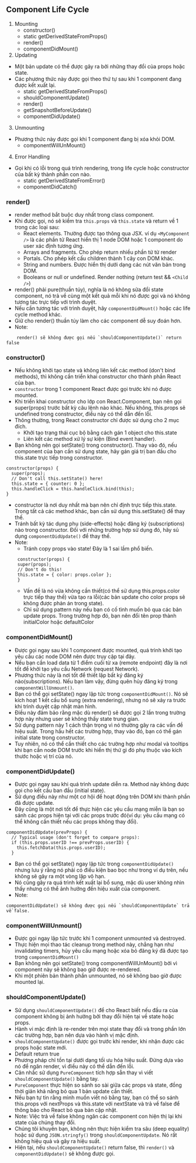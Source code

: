 ## Component Life Cycle

1. Mounting
     - constructor()
     - static getDerivedStateFromProps()
     - render()
     - componentDidMount()
2. Updating
- Một bản update có thể được gây ra bởi những thay đổi của props hoặc state.
- Các phương thức này được gọi theo thứ tự sau khi 1 component đang được kết xuất lại.
    - static getDerivedStateFromProps()
    - shouldComponentUpdate()
    - render()
    - getSnapshotBeforeUpdate()
    - componentDidUpdate()
3. Unmounting
- Phương thức này được gọi khi 1 component đang bị xóa khỏi DOM.
    - componentWillUnMount()
4. Error Handling
- Gọi khi có lỗi trong quá trình rendering, trong life cycle hoặc constructor của bất kỳ thành phần con nào.
    - static getDerivedStateFromError()
    - componentDidCatch()

### render()
- render method bắt buộc duy nhất trong class component.
- Khi được gọi, nó sẽ kiểm tra `this.props` và `this.state` và return về 1 trong các loại sau:
    - React elements. Thường được tạo thông qua JSX. ví dụ `<MyComponent />` là các phần tử React hiển thị 1 node DOM hoặc 1 component do user xác định tương ứng.
    - Arrays and fragments. Cho phép return nhiều phần tử từ render
    - Portals. Cho phép kết cấu children thành 1 cây con DOM khác.
    - String and numbers. Được hiển thị dưới dạng các nút văn bản trong DOM.
    - Booleans or null or undefined. Render nothing (return test && `<Child />`)
- render() phải pure(thuần túy), nghĩa là nó không sửa đổi state component, nó trả về cùng một kết quả mỗi khi nó được gọi và nó không tương tác trực tiếp với trình duyệt.
- Nếu cần tương tác với trình duyệt, hãy `componentDidMount()` hoặc các life cycle method khác.
- Giữ cho render() thuần túy làm cho các component dễ suy đoán hơn.
- Note:  
```
    render() sẽ không được gọi nếu `shouldComponentUpdate()` return false
```

### constructor()
- Nếu không khởi tạo state và không liên kết các method (don't bind methods), thì không cần triển khai constructor cho thành phần React của bạn.
- `constructor` trong 1 component React được gọi trước khi nó được mounted.
- Khi triển khai constructor cho lớp con React.Component, bạn nên gọi super(props) trước bất kỳ câu lệnh nào khác. Nếu không, this.props sẽ undefined trong constructor, điều này có thể dẫn đến lỗi.
- Thông thường, trong React constructor chỉ được sử dụng cho 2 mục đích.
     - Khởi tạo trạng thái cục bộ bằng cách gán 1 object cho this.state
     - Liên kết các method xử lý sự kiện (Bind event handler).
- Bạn không nên gọi setState() trong constructor(). Thay vào đó, nếu component của bạn cần sử dụng state, hãy gán giá trị ban đầu cho this.state trực tiếp trong constructor.
```
constructor(props) {
  super(props);
  // Don't call this.setState() here!
  this.state = { counter: 0 };
  this.handleClick = this.handleClick.bind(this);
}
```
- constructor là nơi duy nhất mà bạn nên chỉ định trực tiếp this.state. Trong tất cả các method khác, bạn cần sử dụng this.setState() để thay thế.
- Tránh bất kỳ tác dụng phụ (side-effects) hoặc đăng ký (subscriptions) nào trong constructor. Đối với những trường hợp sử dụng đó, hãy sủ dụng `componentDidUpdate()` để thay thế.
- Note:
    - Tránh copy props vào state! Đây là 1 sai lầm phổ biến.
   ```
    constructor(props) {
    super(props);
    // Don't do this!
    this.state = { color: props.color };
    }
   ```
  - Vấn đề là nó vừa không cần thiết(có thể sử dụng this.props.color trực tiếp thay thế) vừa tạo ra lỗi(các bản update cho color props sẽ không được phản án trong state).
  - Chỉ sử dụng pattern này nếu bạn có cố tình muốn bỏ qua các bản update props. Trong trường hợp đó, bạn nên đổi tên prop thành initialColor hoặc defaultColor


### componentDidMount()
- Được gọi ngay sau khi 1 component được mounted, quá trình khởi tạo yêu cầu các node DOM nên được truy cập tại đây.
- Nếu bạn cần load data từ 1 điểm cuối từ xa (remote endpoint) đây là nơi tốt để khởi tạo yêu cầu Network (request Network).
- Phương thức này là nơi tốt để thiết lặp bất ký đăng ký nào(subscriptions). Nếu bạn làm vậy, đừng quên hủy đăng ký trong `componentWillUnmount()`.
- Bạn có thể gọi setState() ngay lập tức trong `componentDidMount()`. Nó sẽ kích hoạt 1 kết cấu bổ sung (extra rendering), nhưng nó sẽ xảy ra trước khi trình duyệt cập nhật màn hình.
- Điều này đảm bảo rằng mặc dù render() sẽ được gọi 2 lần trong trường hợp này nhưng user sẽ không thấy state trung gian.
- Sử dụng pattern này 1 cách thận trọng vì nó thường gây ra các vấn đề hiệu suất. Trong hầu hết các trường hợp, thay vào đó, bạn có thể gán initial state trong constructor.
- Tuy nhiên, nó có thể cần thiết cho các trường hợp như modal và tooltips khi bạn cần node DOM trước khi hiển thị thứ gì đó phụ thuộc vào kích thước hoặc vị trí của nó.

### componentDidUpdate()
- Được gọi ngay sau khi quá trình update diễn ra. Method này không được gọi cho kết cấu ban đầu (initial state).
- Sử dụng điều này như một cơ hội để hoạt động trên DOM khi thành phần đã được update.
- Đây cũng là một nơi tốt để thực hiện các yêu cầu mạng miễn là bạn so sánh các props hiện tại với các props trước đó(ví dụ: yêu cầu mạng có thể không cần thiết nếu các props không thay đổi).
```
componentDidUpdate(prevProps) {
  // Typical usage (don't forget to compare props):
  if (this.props.userID !== prevProps.userID) {
    this.fetchData(this.props.userID);
  }

```
- Bạn có thể gọi setState() ngay lập tức trong `componentDidUpdate()` nhưng lưu ý rằng nó phải có điều kiện bao bọc như trong ví dụ trên, nếu không sẽ gây ra một vòng lặp vô hạn.
- Nó cũng gây ra quá trình kết xuất lại bổ sung, mặc dù user không nhìn thấy nhưng có thể ảnh hưởng đến hiệu xuất của component.
- Note:
```
componentDidUpdate() sẽ không được gọi nếu `shouldComponentUpdate` trả về false.
```

### componentWillUnmount()
- Được gọi ngay lập tức trước khi 1 component unmounted và destroyed.
- Thực hiện mọi thao tác cleanup trong method này, chẳng hạn như invalidating timers, hủy yêu cầu mạng hoặc xóa bỏ đăng ký đã được tạo trong `componentDidMount()`
- Bạn không nên gọi setState() trong componentWillUnMount() bởi vì component này sẽ không bao giờ được re-rendered.
- Khi một phiên bản thành phần unmounted, nó sẽ không bao giờ được mounted lại.

### shouldComponentUpdate()
- Sử dụng `shouldComponentUpdate()` để cho React biết nếu đầu ra của component không bị ảnh hưởng bởi thay đổi hiện tại về state hoặc props.
- Hành vi mặc định là re-render trên mọi state thay đổi và trong phần lớn các trường hợp, bạn nên dựa vào hành vị mặc định.
- `shouldComponentUpdate()` được gọi trước khi render, khi nhận được các props hoặc state mới.
- Default return true
- Phương pháp chỉ tồn tại dưới dạng tối ưu hóa hiệu suất. Đừng dựa vào nó để ngăn render, vì điều này có thể dẫn đến lỗi.
- Cân nhắc sử dụng `PureComponent` tích hợp sẵn thay vì viết `shouldComponentUpdate()` bằng tay.
- `PureComponent` thực hiện so sánh so sài giữa các props và state, đồng thời giản khả năng bỏ qua 1 bản update cần thiết.
- Nếu bạn tự tin rằng mình muốn viết nó bằng tay, bạn có thể so sánh this.props với nextProps và this.state với nextState và trả về false để thông báo cho React bỏ qua bản cập nhật.
- Note: Việc trả về false không ngăn các component con hiện thị lại khi state của chúng thay đổi.
- Chúng tôi khuyên bạn, không nên thực hiện kiểm tra sâu (deep equality) hoặc sử dụng `JSON.stringfy()` trong `shouldComponentUpdate`. Nó rất không hiệu quả và gây ra hiệu suất.
- Hiện tại, nếu `shouldComponentUpdate()` return false, thì `render()` và `componentDidUpdate()` sẽ không được gọi.
